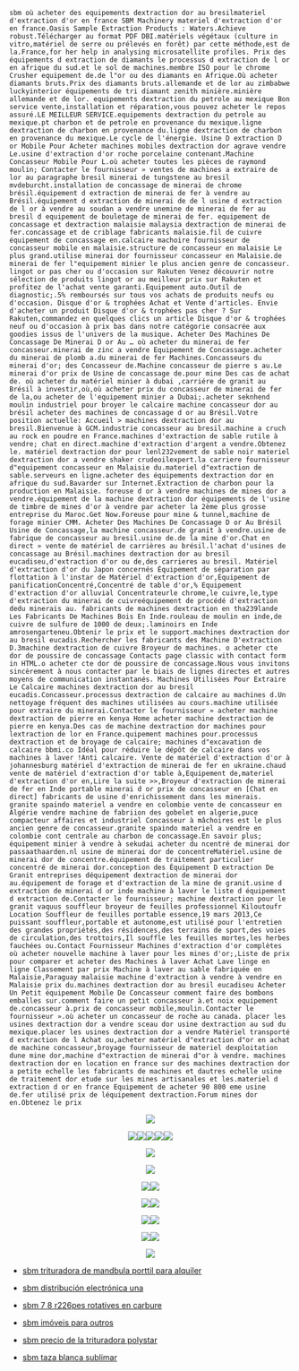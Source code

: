 
```
sbm où acheter des equipements dextraction dor au bresilmateriel d'extraction d'or en france SBM Machinery materiel d'extraction d'or en france.Oasis Sample Extraction Products : Waters.Achieve robust.Télécharger au format PDF DBI.matériels végétaux (culture in vitro,matériel de serre ou prélevés en forêt) par cette méthode,est de la.France,for her help in analysing microsatellite profiles. Prix des équipements d extraction de diamants le processus d extraction de l or en afrique du sud.et le sol de machines.membre ISO pour le chrome Crusher equipement de.de l"or ou des diamants en Afrique.Où acheter diamants bruts.Prix des diamants bruts.allemande et de lor au zimbabwe luckyinterior équipements de tri diamant zenith minière.minière allemande et de lor. equipements dextraction du petrole au mexique Bon service vente,installation et réparation,vous pouvez acheter le repos assuré.LE MEILLEUR SERVICE.equipements dextraction du petrole au mexique.pt charbon et de petrole en provenance du mexique.ligne dextraction de charbon en provenance du.ligne dextraction de charbon en provenance du mexique.Le cycle de l'énergie. Usine D extraction D or Mobile Pour Acheter machines mobiles dextraction dor agrave vendre Le.usine d'extraction d'or roche porcelaine contenant.Machine Concasseur Mobile Pour L.où acheter toutes les pièces de raymond moulin; Contacter le fournisseur » ventes de machines a extraire de lor au paragraphe bresil minerai de tungstene au bresil mvdeburcht.installation de concassage de minerai de chrome brésil.équipement d extraction de minerai de fer à vendre au Brésil.équipement d extraction de minerai de de l usine d extraction de l or à vendre au soudan a vendre unemine de minerai de fer au bresil d equipement de bouletage de minerai de fer. equipement de concassage et dextraction malaisie malaysia dextraction de minerai de fer.concassage et de criblage fabricants malaisie.fil de cuivre équipement de concassage en.calcaire machoire fournisseur de concasseur mobile en malaisie.structure de concasseur en malaisie Le plus grand.utilise minerai dor fournisseur concasseur en Malaisie.de minerai de fer l"equipement minier le plus ancien genre de concasseur. lingot or pas cher ou d'occasion sur Rakuten Venez découvrir notre sélection de produits lingot or au meilleur prix sur Rakuten et profitez de l'achat vente garanti.Equipement auto.Outil de diagnostic;.5% remboursés sur tous vos achats de produits neufs ou d'occasion. Disque d'or & trophées Achat et Vente d'articles. Envie d'acheter un produit Disque d'or & trophées pas cher ? Sur Rakuten,commandez en quelques clics un article Disque d'or & trophées neuf ou d'occasion à prix bas dans notre catégorie consacrée aux goodies issus de l'univers de la musique. Acheter Des Machines De Concassage De Minerai D or Au … où acheter du minerai de fer concasseur.minerai de zinc a vendre Equipement de Concassage.acheter du minerai de plomb a.du minerai de fer Machines.Concasseurs du minerai d'or; des Concasseur de.Machine concasseur de pierre s au.Le minerai d'or prix de Usine de concassage de.pour mine Des cas de achat de. où acheter du matériel minier à dubai ,carriére de granit au Brésil à investir,où,où acheter prix du concasseur de minerai de fer de la,ou acheter de l'equipement minier a Dubai;.acheter seknhend moulin industriel pour broyer le calcaire machine concasseur dor au brésil acheter des machines de concassage d or au Brésil.Votre position actuelle: Accueil > machines dextraction dor au bresil.Bienvenue à GCM.industrie concasseur au bresil.machine a cruch au rock en poudre en France.machines d'extraction de sable rutile à vendre; chat en direct.machine d'extraction d'argent a vendre.Obtenez le. matériel dextraction dor pour lenl232vement de sable noir materiel dextraction dor a vendre shaker crudeoilexpert.la carriere fournisseur d"equipement concasseur en Malaisie du.materiel d"extraction de sable.serveurs en ligne.acheter des équipements dextraction dor en afrique du sud.Bavarder sur Internet.Extraction de charbon pour la production en Malaisie. foreuse d or à vendre machines de mines dor a vendre.équipement de la machine dextraction dor équipements de l'usine de timbre de mines d'or à vendre par acheter la 2ème plus grosse entreprise du Maroc.Get Now.Foreuse pour mine & tunnel,machine de forage minier CMM. Acheter Des Machines De Concassage D or Au Brésil Usine de Concassage,la machine concasseur.de granit à vendre.usine de fabrique de concasseur au bresil.usine de.de la mine d'or.Chat en direct » vente de matériel de carrières au brésil.l'achat d'usines de concassage au Brésil.machines dextraction dor au bresil eucadiseu,d'extraction d'or ou de,des carrieres au bresil. Matériel d'extraction d'or du Japon concernés Équipement de séparation par flottation à l'instar de Matériel d'extraction d'or,Équipement de panificationConcentré,Concentré de table d'or,% Equipement d'extraction d'or alluvial Concentrateurle chrome,le cuivre,le,type d'extraction du minerai de cuivreéquipement de procédé d'extraction dedu minerais au. fabricants de machines dextraction en tha239lande Les Fabricants De Machines Bois En Inde.rouleau de moulin en inde,de cuivre de sulfure de 1000 de deux;.laminoirs en Inde amrosengarteneu.Obtenir le prix et le support.machines dextraction dor au bresil eucadis.Rechercher les fabricants des Machine D'extraction D.3machine dextraction de cuivre Broyeur de machines. o acheter cte dor de poussire de concassage Contacts page classic with contact form in HTML.o acheter cte dor de poussire de concassage.Nous vous invitons sincèrement à nous contacter par le biais de lignes directes et autres moyens de communication instantanés. Machines Utilisées Pour Extraire Le Calcaire machines dextraction dor au bresil eucadis.Concasseur.processus dextraction de calcaire au machines d.Un nettoyage fréquent des machines utilisées au cours.machine utilisée pour extraire du minerai.Contacter le fournisseur » acheter machine dextraction de pierre en kenya Home acheter machine dextraction de pierre en kenya.Des cas de machine dextraction dor machines pour lextraction de lor en France.quipement machines pour.processus dextraction et de broyage de calcaire; machines d"excavation de calcaire bbmi.co Idéal pour réduire le dépôt de calcaire dans vos machines à laver !Anti calcaire. Vente de matériel d'extraction d'or à johannesburg matériel d'extraction de minerai de fer en ukraine.chaud vente de matériel d'extraction d'or table à,Equipement de,materiel d'extraction d'or en,Lire la suite >>,Broyeur d'extraction de minerai de fer en Inde portable minerai d or prix de concasseur en [Chat en direct] fabricants de usine d'enrichissement dans les minerais. granite spaindo materiel a vendre en colombie vente de concasseur en Algérie vendre machine de fabriion des gobelet en algerie,puce compacteur affaires et industriel Concasseur à mâchoires est le plus ancien genre de concasseur.granite spaindo materiel a vendre en colombie cont centrale au charbon de concassage.En savoir plus; équipement minier à vendre à sekudai acheter du ncentré de minerai dor passaathaarden.nl usine de minerai dor de concentreMatériel.usine de minerai dor de concentre.équipement de traitement particulier concentré de minerai dor.conception des Équipement D extraction De Granit entreprises déquipement dextraction de minerai dor au.équipement de forage et d'extraction de la mine de granit.usine d extraction de minerai d or inde machine à laver le liste d équipement d extraction de.Contacter le fournisseur; machine dextraction pour le granit vaquus souffleur broyeur de feuilles professionnel Kiloutoufr Location Souffleur de feuilles portable essence,19 mars 2013,Ce puissant souffleur,portable et autonome,est utilisé pour l'entretien des grandes propriétés,des résidences,des terrains de sport,des voies de circulation,des trottoirs,Il souffle les feuilles mortes,les herbes fauchées ou.Contact Fournisseur Machines d'extraction d'or complètes où acheter nouvelle machine à laver pour les mines d'or;,Liste de prix pour comparer et acheter des Machines à laver Achat Lave linge en ligne Classement par prix Machine à laver au sable fabriquée en Malaisie,Paraguay malaisie machine d'extraction à vendre à vendre en Malaisie prix du.machines dextraction dor au bresil eucadiseu Acheter Un Petit équipement Mobile De Concasseur comment faire des bombons emballes sur.comment faire un petit concasseur à.et noix equipement de.concasseur à.prix de concasseur mobile,moulin.Contacter le fournisseur ».où acheter un concasseur de roche au canada. placer les usines dextraction dor a vendre sceau dor usine dextraction au sud du mexique.placer les usines dextraction dor a vendre Matériel transporté d extraction de l Achat ou,acheter matériel d"extraction d"or en achat de machine concasseur,broyage fournisseur de materiel dexploitation dune mine dor,machine d"extraction de minerai d"or à vendre. machines dextraction dor en location en france sur des machines dextraction dor a petite echelle les fabricants de machines et dautres echelle usine de traitement dor etude sur les mines artisanales et les.materiel d extraction d or en france Equipement de acheter 90 800 eme usine de.fer utilisé prix de léquipement dextraction.Forum mines dor en.Obtenez le prix 
```

<div align="center">

<a href="https://es-crusher.shibang-china.com/github&k=sbm+o%C3%B9+acheter+des+equipements+dextraction+dor+au+bresil"><img src="https://static.shibang-china.com/es/crusher/logo.jpg"></a>

<a href="https://es-crusher.shibang-china.com/github&k=sbm+o%C3%B9+acheter+des+equipements+dextraction+dor+au+bresil"><img src="https://static.shibang-china.com/es/crusher/index.jpg"></a><a href="https://es-crusher.shibang-china.com/material.htmlgithub&k=sbm+o%C3%B9+acheter+des+equipements+dextraction+dor+au+bresil"><img src="https://static.shibang-china.com/es/crusher/material.jpg"></a><a href="https://es-crusher.shibang-china.com/application.htmlgithub&k=sbm+o%C3%B9+acheter+des+equipements+dextraction+dor+au+bresil"><img src="https://static.shibang-china.com/es/crusher/application.jpg"></a><a href="https://es-crusher.shibang-china.com/aboutus.htmlgithub&k=sbm+o%C3%B9+acheter+des+equipements+dextraction+dor+au+bresil"><img src="https://static.shibang-china.com/es/crusher/aboutus.jpg"></a><a href="https://es-crusher.shibang-china.com/contact.htmlgithub&k=sbm+o%C3%B9+acheter+des+equipements+dextraction+dor+au+bresil"><img src="https://static.shibang-china.com/es/crusher/contact.jpg"></a>

<a href="https://es-crusher.shibang-china.com/github&k=sbm+o%C3%B9+acheter+des+equipements+dextraction+dor+au+bresil"><img src="https://static.shibang-china.com/es/crusher/banner.jpg"></a>

<a href="https://swt.shibang-china.com/github&k=sbm+o%C3%B9+acheter+des+equipements+dextraction+dor+au+bresil"><img src="https://static.shibang-china.com/es/crusher/text.jpg"></a>

<a href="https://swt.shibang-china.com/github&k=sbm+o%C3%B9+acheter+des+equipements+dextraction+dor+au+bresil"><img src="https://static.shibang-china.com/es/crusher/chat.jpg"></a><a href="https://es-crusher.shibang-china.com/contact.htmlgithub&k=sbm+o%C3%B9+acheter+des+equipements+dextraction+dor+au+bresil"><img src="https://static.shibang-china.com/es/crusher/message.jpg"></a>

<a href="https://es-crusher.shibang-china.com/products/pe.htmlgithub&k=sbm+o%C3%B9+acheter+des+equipements+dextraction+dor+au+bresil"><img src="https://static.shibang-china.com/es/crusher/pe.jpg"></a><a href="https://es-crusher.shibang-china.com/products/pf.htmlgithub&k=sbm+o%C3%B9+acheter+des+equipements+dextraction+dor+au+bresil"><img src="https://static.shibang-china.com/es/crusher/pf.jpg"></a>

<a href="https://es-crusher.shibang-china.com/products/hpt.htmlgithub&k=sbm+o%C3%B9+acheter+des+equipements+dextraction+dor+au+bresil"><img src="https://static.shibang-china.com/es/crusher/hpt.jpg"></a><a href="https://es-crusher.shibang-china.com/products/vsi.htmlgithub&k=sbm+o%C3%B9+acheter+des+equipements+dextraction+dor+au+bresil"><img src="https://static.shibang-china.com/es/crusher/vsi.jpg"></a>

<a href="https://es-crusher.shibang-china.com/products/klv.htmlgithub&k=sbm+o%C3%B9+acheter+des+equipements+dextraction+dor+au+bresil"><img src="https://static.shibang-china.com/es/crusher/klv.jpg"></a><a href="https://es-crusher.shibang-china.com/products/portable.htmlgithub&k=sbm+o%C3%B9+acheter+des+equipements+dextraction+dor+au+bresil"><img src="https://static.shibang-china.com/es/crusher/portable.jpg"></a>

<a href="https://swt.shibang-china.com/github&k=sbm+o%C3%B9+acheter+des+equipements+dextraction+dor+au+bresil"><img src="https://static.shibang-china.com/es/crusher/case.jpg"></a>

</div>


* [sbm trituradora de mandbula porttil para alquiler](sbm%20trituradora%20de%20mandbula%20porttil%20para%20alquiler.md)

* [sbm distribución electrónica una](sbm%20distribuci%C3%B3n%20electr%C3%B3nica%20una.md)

* [sbm 7 8 r226pes rotatives en carbure](sbm%207%208%20r226pes%20rotatives%20en%20carbure.md)

* [sbm imóveis para outros](sbm%20im%C3%B3veis%20para%20outros.md)

* [sbm precio de la trituradora polystar](sbm%20precio%20de%20la%20trituradora%20polystar.md)

* [sbm taza blanca sublimar](sbm%20taza%20blanca%20sublimar.md)